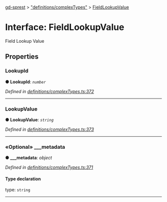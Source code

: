 [gd-sprest](../README.md) > ["definitions/complexTypes"](../modules/_definitions_complextypes_.md) > [FieldLookupValue](../interfaces/_definitions_complextypes_.fieldlookupvalue.md)



# Interface: FieldLookupValue


Field Lookup Value


## Properties
<a id="lookupid"></a>

###  LookupId

**●  LookupId**:  *`number`* 

*Defined in [definitions/complexTypes.ts:372](https://github.com/gunjandatta/sprest/blob/3de79f1/src/definitions/complexTypes.ts#L372)*





___

<a id="lookupvalue"></a>

###  LookupValue

**●  LookupValue**:  *`string`* 

*Defined in [definitions/complexTypes.ts:373](https://github.com/gunjandatta/sprest/blob/3de79f1/src/definitions/complexTypes.ts#L373)*





___

<a id="___metadata"></a>

### «Optional» ___metadata

**●  ___metadata**:  *object* 

*Defined in [definitions/complexTypes.ts:371](https://github.com/gunjandatta/sprest/blob/3de79f1/src/definitions/complexTypes.ts#L371)*


#### Type declaration


type: `string`






___


